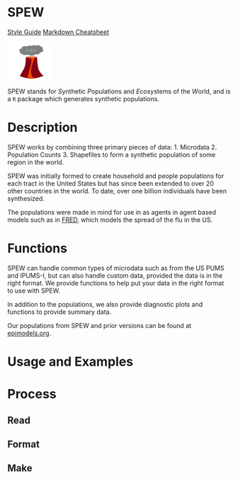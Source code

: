 # SPEW
[Style Guide](http://adv-r.had.co.nz/Style.html)
[Markdown Cheatsheet](https://github.com/adam-p/markdown-here/wiki/Markdown-Cheatsheet)

<img src="./images/spew-2.png" alt="spew_logo" style="width: 100px;"/>

SPEW stands for *S*ynthetic *P*opulations and *E*cosystems of the *W*orld, and is a `R` package which generates synthetic populations. 


# Description
SPEW works by combining three primary pieces of data:
	1. Microdata
	2. Population Counts
	3. Shapefiles
to form a synthetic population of some region in the world.

SPEW was initially formed to create household and people populations for each tract in the United States but has since been extended to over 20 other countries in the world.  To date, over one billion individuals have been synthesized.

The populations were made in mind for use in as agents in agent based models such as in [FRED](http://fred.publichealth.pitt.edu/), which models the spread of the flu in the US.

# Functions
SPEW can handle common types of microdata such as from the US PUMS and IPUMS-I, but can also handle custom data, provided the data is in the right format.  We provide functions to help put your data in the right format to use with SPEW.

In addition to the populations, we also provide diagnostic plots and functions to provide summary data.

Our populations from SPEW and prior versions can be found at [epimodels.org](http://www.epimodels.org/drupal/?q=node/32).
# Usage and Examples


# Process
## Read
## Format
## Make
